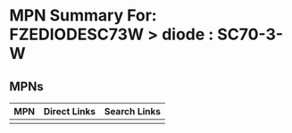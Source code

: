 



# MPN Summary For: FZEDIODESC73W > diode : SC70-3-W

## MPNs
  

|MPN|Direct Links|Search Links|
| :--- | :--- | :--- |
||||
